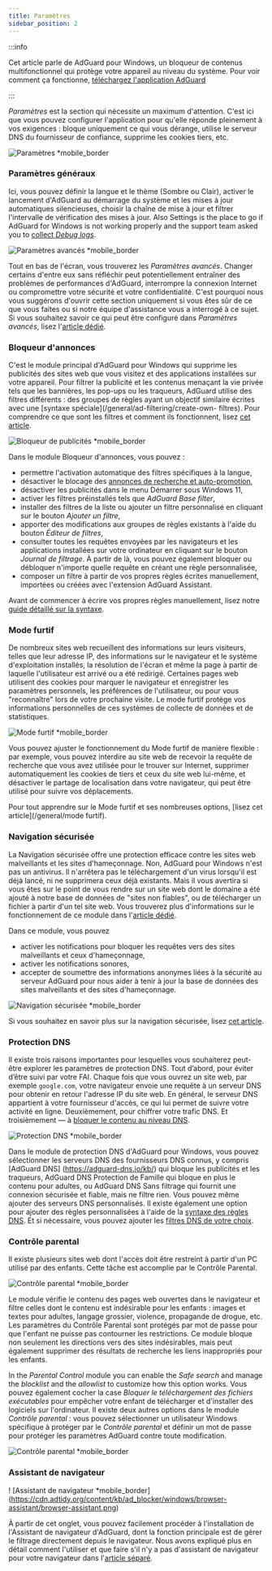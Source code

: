 ```yaml
---
title: Paramètres
sidebar_position: 2
---
```


:::info

Cet article parle de AdGuard pour Windows, un bloqueur de contenus multifonctionnel qui protège votre appareil au niveau du système. Pour voir comment ça fonctionne, [téléchargez l'application AdGuard](https://agrd.io/download-kb-adblock)

:::

_Paramètres_ est la section qui nécessite un maximum d'attention. C'est ici que vous pouvez configurer l'application pour qu'elle réponde pleinement à vos exigences : bloque uniquement ce qui vous dérange, utilise le serveur DNS du fournisseur de confiance, supprime les cookies tiers, etc.

![Paramètres \*mobile\_border](https://cdn.adtidy.org/content/kb/ad_blocker/windows/overview/settings.png)

### Paramètres généraux

Ici, vous pouvez définir la langue et le thème (Sombre ou Clair), activer le lancement d'AdGuard au démarrage du système et les mises à jour automatiques silencieuses, choisir la chaîne de mise à jour et filtrer l'intervalle de vérification des mises à jour. Also Settings is the place to go if AdGuard for Windows is not working properly and the support team asked you to [collect _Debug logs_](/adguard-for-windows/solving-problems/adguard-logs.md).

![Paramètres avancés \*mobile\_border](https://cdn.adtidy.org/content/kb/ad_blocker/windows/overview/advanced-settings.png)

Tout en bas de l'écran, vous trouverez les _Paramètres avancés_. Changer certains d'entre eux sans réfléchir peut potentiellement entraîner des problèmes de performances d'AdGuard, interrompre la connexion Internet ou compromettre votre sécurité et votre confidentialité. C'est pourquoi nous vous suggérons d'ouvrir cette section uniquement si vous êtes sûr de ce que vous faites ou si notre équipe d'assistance vous a interrogé à ce sujet. Si vous souhaitez savoir ce qui peut être configuré dans _Paramètres avancés_, lisez l'[article dédié](/adguard-for-windows/solving-problems/low-level-settings.md).

### Bloqueur d'annonces

C'est le module principal d'AdGuard pour Windows qui supprime les publicités des sites web que vous visitez et des applications installées sur votre appareil. Pour filtrer la publicité et les contenus menaçant la vie privée tels que les bannières, les pop-ups ou les traqueurs, AdGuard utilise des filtres différents : des groupes de règles ayant un objectif similaire écrites avec une [syntaxe spéciale](/general/ad-filtering/create-own- filtres). Pour comprendre ce que sont les filtres et comment ils fonctionnent, lisez [cet article](/general/ad-filtering/how-ad-blocking-works).

![Bloqueur de publicités \*mobile\_border](https://cdn.adtidy.org/content/kb/ad_blocker/windows/overview/settings_ad_blocker.png)

Dans le module Bloqueur d'annonces, vous pouvez :

- permettre l'activation automatique des filtres spécifiques à la langue,
- désactiver le blocage des [annonces de recherche et auto-promotion](/general/ad-filtering/search-ads),
- désactiver les publicités dans le menu Démarrer sous Windows 11,
- activer les filtres préinstallés tels que _AdGuard Base filter_,
- installer des filtres de la liste ou ajouter un filtre personnalisé en cliquant sur le bouton _Ajouter un filtre_,
- apporter des modifications aux groupes de règles existants à l'aide du bouton _Éditeur de filtres_,
- consulter toutes les requêtes envoyées par les navigateurs et les applications installées sur votre ordinateur en cliquant sur le bouton _Journal de filtrage_. À partir de là, vous pouvez également bloquer ou débloquer n'importe quelle requête en créant une règle personnalisée,
- composer un filtre à partir de vos propres règles écrites manuellement, importées ou créées avec l'extension AdGuard Assistant.

Avant de commencer à écrire vos propres règles manuellement, lisez notre [guide détaillé sur la syntaxe](/general/ad-filtering/create-own-filters).

### Mode furtif

De nombreux sites web recueillent des informations sur leurs visiteurs, telles que leur adresse IP, des informations sur le navigateur et le système d'exploitation installés, la résolution de l'écran et même la page à partir de laquelle l'utilisateur est arrivé ou a été redirigé. Certaines pages web utilisent des cookies pour marquer le navigateur et enregistrer les paramètres personnels, les préférences de l'utilisateur, ou pour vous "reconnaître" lors de votre prochaine visite. Le mode furtif protège vos informations personnelles de ces systèmes de collecte de données et de statistiques.

![Mode furtif \*mobile\_border](https://cdn.adtidy.org/content/kb/ad_blocker/windows/overview/stealth-mode.png)

Vous pouvez ajuster le fonctionnement du Mode furtif de manière flexible : par exemple, vous pouvez interdire au site web de recevoir la requête de recherche que vous avez utilisée pour le trouver sur Internet, supprimer automatiquement les cookies de tiers et ceux du site web lui-même, et désactiver le partage de localisation dans votre navigateur, qui peut être utilisé pour suivre vos déplacements.

Pour tout apprendre sur le Mode furtif et ses nombreuses options, [lisez cet article](/general/mode furtif).

### Navigation sécurisée

La Navigation sécurisée offre une protection efficace contre les sites web malveillants et les sites d'hameçonnage. Non, AdGuard pour Windows n'est pas un antivirus. Il n'arrêtera pas le téléchargement d'un virus lorsqu'il est déjà lancé, ni ne supprimera ceux déjà existants. Mais il vous avertira si vous êtes sur le point de vous rendre sur un site web dont le domaine a été ajouté à notre base de données de "sites non fiables", ou de télécharger un fichier à partir d'un tel site web. Vous trouverez plus d'informations sur le fonctionnement de ce module dans l'[article dédié](/general/browsing-security).

Dans ce module, vous pouvez

- activer les notifications pour bloquer les requêtes vers des sites malveillants et ceux d'hameçonnage,
- activer les notifications sonores,
- accepter de soumettre des informations anonymes liées à la sécurité au serveur AdGuard pour nous aider à tenir à jour la base de données des sites malveillants et des sites d'hameçonnage.

![Navigation sécurisée \*mobile\_border](https://cdn.adtidy.org/content/kb/ad_blocker/windows/overview/browsing-security.png)

Si vous souhaitez en savoir plus sur la navigation sécurisée, lisez [cet article](/general/browsing-security).

### Protection DNS

Il existe trois raisons importantes pour lesquelles vous souhaiterez peut-être explorer les paramètres de protection DNS. Tout d’abord, pour éviter d’être suivi par votre FAI. Chaque fois que vous ouvrez un site web, par exemple `google.com`, votre navigateur envoie une requête à un serveur DNS pour obtenir en retour l'adresse IP du site web. En général, le serveur DNS appartient à votre fournisseur d'accès, ce qui lui permet de suivre votre activité en ligne. Deuxièmement, pour chiffrer votre trafic DNS. Et troisièmement — à [bloquer le contenu au niveau DNS](https://adguard-dns.io/kb/general/dns-filtering/).

![Protection DNS \*mobile\_border](https://cdn.adtidy.org/content/kb/ad_blocker/windows/overview/dns-settings.png)

Dans le module de protection DNS d'AdGuard pour Windows, vous pouvez sélectionner les serveurs DNS des fournisseurs DNS connus, y compris [AdGuard DNS] (https://adguard-dns.io/kb/) qui bloque les publicités et les traqueurs, AdGuard DNS Protection de Famille qui bloque en plus le contenu pour adultes, ou AdGuard DNS Sans filtrage qui fournit une connexion sécurisée et fiable, mais ne filtre rien. Vous pouvez même ajouter des serveurs DNS personnalisés. Il existe également une option pour ajouter des règles personnalisées à l'aide de la [syntaxe des règles DNS](https://adguard-dns.io/kb/general/dns-filtering-syntax/). Et si nécessaire, vous pouvez ajouter les [filtres DNS de votre choix](https://filterlists.com).

### Contrôle parental

Il existe plusieurs sites web dont l'accès doit être restreint à partir d'un PC utilisé par des enfants. Cette tâche est accomplie par le Contrôle Parental.

![Contrôle parental \*mobile\_border](https://cdn.adtidy.org/content/kb/ad_blocker/windows/overview/parental-control.png)

Le module vérifie le contenu des pages web ouvertes dans le navigateur et filtre celles dont le contenu est indésirable pour les enfants : images et textes pour adultes, langage grossier, violence, propagande de drogue, etc. Les paramètres du Contrôle Parental sont protégés par mot de passe pour que l'enfant ne puisse pas contourner les restrictions. Ce module bloque non seulement les directions vers des sites indésirables, mais peut également supprimer des résultats de recherche les liens inappropriés pour les enfants.

In the _Parental Control_ module you can enable the _Safe search_ and manage the _blocklist_ and the _allowlist_ to customize how this option works. Vous pouvez également cocher la case _Bloquer le téléchargement des fichiers exécutables_ pour empêcher votre enfant de télécharger et d'installer des logiciels sur l'ordinateur. Il existe deux autres options dans le module _Contrôle parental_ : vous pouvez sélectionner un utilisateur Windows spécifique à protéger par le _Contrôle parental_ et définir un mot de passe pour protéger les paramètres AdGuard contre toute modification.

![Contrôle parental \*mobile\_border](https://cdn.adtidy.org/content/kb/ad_blocker/windows/overview/parental-control.png)

### Assistant de navigateur

! [Assistant de navigateur \*mobile_border] (https://cdn.adtidy.org/content/kb/ad_blocker/windows/browser-assistant/browser-assistant.png)

À partir de cet onglet, vous pouvez facilement procéder à l'installation de l'Assistant de navigateur d'AdGuard, dont la fonction principale est de gérer le filtrage directement depuis le navigateur. Nous avons expliqué plus en détail comment l'utiliser et que faire s'il n'y a pas d'assistant de navigateur pour votre navigateur dans l'[article séparé](/adguard-for-windows/browser-assistant.md).
